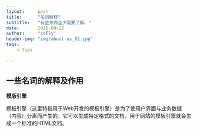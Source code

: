 ```yaml
---
layout:     post
title:      "名词解释"
subtitle:   "有些东西至少需要了解。"
date:       2016-09-22
author:     "soFly"
header-img: "img/about-us_02.jpg"
tags:
    - tips
   
---
```

## 一些名词的解释及作用

**模版引擎**

模板引擎（这里特指用于Web开发的模板引擎）是为了使用户界面与业务数据（内容）分离而产生的，它可以生成特定格式的文档，用于网站的模板引擎就会生成一个标准的HTML文档。